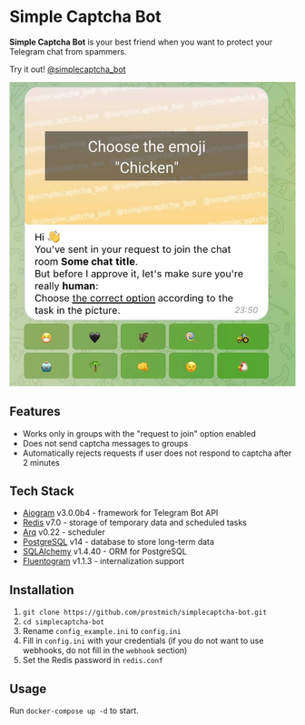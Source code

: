 # Simple Captcha Bot

**Simple Captcha Bot** is your best friend when you want to protect your Telegram chat from spammers.

Try it out! [@simplecaptcha_bot](https://t.me/simplecaptcha_bot)

![screenshot](screenshot.jpeg)
## Features

- Works only in groups with the "request to join" option enabled
- Does not send captcha messages to groups
- Automatically rejects requests if user does not respond to captcha after 2 minutes

## Tech Stack
- [Aiogram](https://github.com/aiogram/aiogram) v3.0.0b4 - framework for Telegram Bot API
- [Redis](https://redis.io) v7.0 - storage of temporary data and scheduled tasks
- [Arq](https://github.com/samuelcolvin/arq) v0.22 - scheduler
- [PostgreSQL](https://www.postgresql.org) v14 - database to store long-term data
- [SQLAlchemy](https://www.sqlalchemy.org) v1.4.40 - ORM for PostgreSQL
- [Fluentogram](https://github.com/Arustinal/fluentogram) v1.1.3 - internalization support

## Installation

1. `git clone https://github.com/prostmich/simplecaptcha-bot.git`
2. `cd simplecaptcha-bot`
3. Rename `config_example.ini` to `config.ini`
4. Fill in `config.ini` with your credentials (if you do not want to use webhooks, do not fill in the `webhook` section)
6. Set the Redis password in `redis.conf`

## Usage
Run `docker-compose up -d` to start.